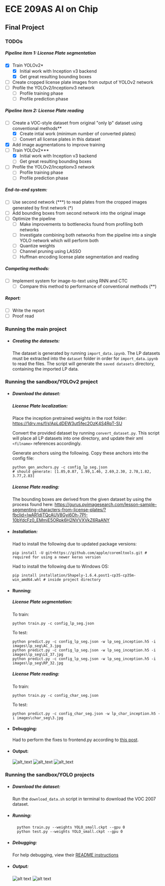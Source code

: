 # ECE 209AS AI on Chip

## Final Project

### TODOs

##### Pipeline item 1: License Plate segmentation
- [x] Train YOLOv2*
    - [x] Initial work with Inception v3 backend
    - [x] Get great resulting bounding boxes
- [ ] Create cropped license plate images from output of YOLOv2 network
- [ ] Profile the YOLOv2/Inceptionv3 network
    - [ ] Profile training phase
    - [ ] Profile prediction phase

##### Pipeline item 2: License Plate reading
- [ ] Create a VOC-style dataset from original "only lp" dataset using conventional methods**
    - [x] Create intial work (minimum number of converted plates)
    - [ ] Convert all license plates in this dataset
- [x] Add image augmentations to improve training
- [ ] Train YOLOv2***
    - [x] Initial work with Inception v3 backend
    - [ ] Get great resulting bounding boxes
- [ ] Profile the YOLOv2/Inceptionv3 network
    - [ ] Profile training phase
    - [ ] Profile prediction phase
    
##### End-to-end system:
- [ ] Use second network (\***) to read plates from the cropped images generated by first network (\*)
- [ ] Add bounding boxes from second network into the original image
- [ ] Optimize the pipeline
    - [ ] Make improvements to bottlenecks found from profiling both networks
    - [ ] Investigate combining both networks from the pipeline into a single YOLO network which will perform both
    - [ ] Quantize weights
    - [ ] Channel pruning using LASSO
    - [ ] Huffman encoding
    license plate segmentation and reading

##### Competing methods:
- [ ] Implement system for image-to-text using RNN and CTC
    - [ ] Compare this method to performance of conventional methods (\**)
    
##### Report:
- [ ] Write the report
- [ ] Proof read

### Running the main project

* ##### Creating the datasets:

    The dataset is generated by running `import_data.ipynb`.
    The LP datasets must be extracted into the `dataset` folder in order for `import_data.ipynb` to read the files.
    The script will generate the `saved datasets` directory, containing the imported LP data.
    

### Running the sandbox/YOLOv2 project

* ##### Download the dataset:

    ##### License Plate localization:
    Place the inception pretrained weights in the root folder:
    https://1drv.ms/f/s!ApLdDEW3ut5fec2OzK4S4RpT-SU
    
    Convert the provided dataset by running `convert_dataset.py`. This script will place all LP datasets into one directory, and update their xml `<filname>` references accordingly.
    
    Generate anchors using the following. Copy these anchors into the config file:
    ```
    python gen_anchors.py -c config_lp_seg.json
    # should generate: [1.05,0.87, 1.99,1.46, 2.69,2.30, 2.78,1.82, 3.77,2.83]
    ```
    
    ##### License Plate reading:
    The bounding boxes are derived from the given dataset by using the process found here:
    https://gurus.pyimagesearch.com/lesson-sample-segmenting-characters-from-license-plates/?fbclid=IwAR1djTQcAUV8Gyi6Oh-7PI-10bYdcFz0_EMmiE5ORpk6H2NVVXVkZ6RaANY
    
* ##### Installation:

    Had to install the following due to updated package versions:
    ```
    pip install -U git+https://github.com/apple/coremltools.git # required for using a newer keras version
    ```
    
    Had to install the following due to Windows OS:
    ```
    pip install installation/Shapely-1.6.4.post1-cp35-cp35m-win_amd64.whl # inside project directory
    ```
    
* #### Running:

    ##### License Plate segmentation:

    To train:
    ```
    python train.py -c config_lp_seg.json
    ```

    To test:
    ```
    python predict.py -c config_lp_seg.json -w lp_seg_inception.h5 -i images\lp_seg\AC_3.jpg
    python predict.py -c config_lp_seg.json -w lp_seg_inception.h5 -i images\lp_seg\LE_37.jpg
    python predict.py -c config_lp_seg.json -w lp_seg_inception.h5 -i images\lp_seg\RP_32.jpg
    ```

    ##### License Plate reading:

    To train:
    ```
    python train.py -c config_char_seg.json
    ```

    To test:
    ```
    python predict.py -c config_char_seg.json -w lp_char_inception.h5 -i images\char_seg\3.jpg
    ```
    
* #### Debugging:

    Had to perform the fixes to frontend.py according to [this post](https://github.com/experiencor/keras-yolo2/issues/358).
    

* #### Output:

    ![alt_text](https://github.com/jzharris/AIonChip_HOZ/blob/master/sandbox/YOLOv2/keras-yolo2/images/lp_seg/AC_3_detected.jpg)
    ![alt_text](https://github.com/jzharris/AIonChip_HOZ/blob/master/sandbox/YOLOv2/keras-yolo2/images/lp_seg/LE_37_detected.jpg)
    ![alt_text](https://github.com/jzharris/AIonChip_HOZ/blob/master/sandbox/YOLOv2/keras-yolo2/images/lp_seg/RP_32_detected.jpg)


### Running the sandbox/YOLO projects

* ##### Download the dataset:

    Run the `download_data.sh` script in terminal to download the VOC 2007 dataset.
    
* ##### Running:

        python train.py --weights YOLO_small.ckpt --gpu 0
        python test.py --weights YOLO_small.ckpt --gpu 0
    
* ##### Debugging:

    For help debugging, view their [README instructions](https://github.com/jzharris/AIonChip_HOZ/blob/master/sandbox/YOLO/yolo_tensorflow/README.md)
    
* ##### Output:

    ![alt text](https://github.com/jzharris/AIonChip_HOZ/blob/master/sandbox/YOLO/yolo_tensorflow/out/cats.png)
    ![alt text](https://github.com/jzharris/AIonChip_HOZ/blob/master/sandbox/YOLO/yolo_tensorflow/out/person.png)
